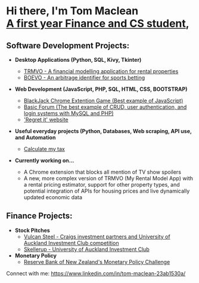<h1>Hi there, I'm Tom Maclean <br/><a href="https://www.linkedin.com/in/tom-maclean-23ab1530a/">A first year Finance and CS student</a>, </h1>

<h2>Software Development Projects:</h2>

- <b>Desktop Applications (Python, SQL, Kivy, Tkinter)</b>
  - [TRMVO - A financial modelling application for rental properties](https://github.com/joshmadakor1/Algorithms-Practice)
  - [BOEVO - An arbitrage identifier for sports betting](https://github.com/Tom4257644/BOEVO)

- <b>Web Development (JavaScript, PHP, SQL, HTML, CSS, BOOTSTRAP) </b>
  - [BlackJack Chrome Extention Game (Best example of JavaScript)](https://github.com/Tom4257644/blackjackChromeExtension)
  - [Basic Forum (The best example of CRUD, user authentication, and login systems with MySQL and PHP)](https://github.com/Tom4257644/HomeworkForum)
  - ['Regret it' website](https://github.com/joshmadakor1/Algorithms-Practice)
- <b>Useful everyday projects (Python, Databases, Web scraping, API use, and Automation </b>
  - [Calculate my tax](https://github.com/joshmadakor1/Algorithms-Practice)
- <b>Currently working on... </b>
  - A Chrome extension that blocks all mention of TV show spoilers
  - A new, more complex version of TRMVO (My Rental Model App) with a rental pricing estimator, support for other property types, and potential integration of APIs for housing prices and live dynamically updated economic data
 
<h2>Finance Projects:</h2>

- <b>Stock Pitches</b>
  - [Vulcan Steel - Craigs investment partners and University of Auckland Investment Club competition](https://github.com/joshmadakor1/Algorithms-Practice)
  - [Skellerup - University of Auckland Investment Club](https://github.com/joshmadakor1/Algorithms-Practice)
- <b>Monetary Policy</b>
  - [Reserve Bank of New Zealand's Monetary Policy Challenge](https://github.com/joshmadakor1/Algorithms-Practice)


Connect with me:
https://www.linkedin.com/in/tom-maclean-23ab1530a/
